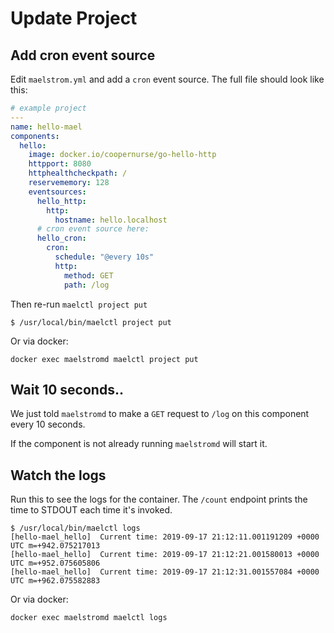 
# Update Project

## Add cron event source

Edit `maelstrom.yml` and add a `cron` event source. The full file should look like this:

```yaml
# example project
---
name: hello-mael
components:
  hello:
    image: docker.io/coopernurse/go-hello-http
    httpport: 8080
    httphealthcheckpath: /
    reservememory: 128
    eventsources:
      hello_http:
        http:
          hostname: hello.localhost
      # cron event source here:
      hello_cron:
        cron:
          schedule: "@every 10s"
          http:
            method: GET
            path: /log
```

Then re-run `maelctl project put`

```
$ /usr/local/bin/maelctl project put
```

Or via docker:

```
docker exec maelstromd maelctl project put
```

## Wait 10 seconds..

We just told `maelstromd` to make a `GET` request to `/log` on this component every 10 seconds.

If the component is not already running `maelstromd` will start it.

## Watch the logs

Run this to see the logs for the container. The `/count` endpoint prints the time to STDOUT each time it's invoked.

```
$ /usr/local/bin/maelctl logs
[hello-mael_hello]	Current time: 2019-09-17 21:12:11.001191209 +0000 UTC m=+942.075217013
[hello-mael_hello]	Current time: 2019-09-17 21:12:21.001580013 +0000 UTC m=+952.075605806
[hello-mael_hello]	Current time: 2019-09-17 21:12:31.001557084 +0000 UTC m=+962.075582883
``` 

Or via docker:

```
docker exec maelstromd maelctl logs
```